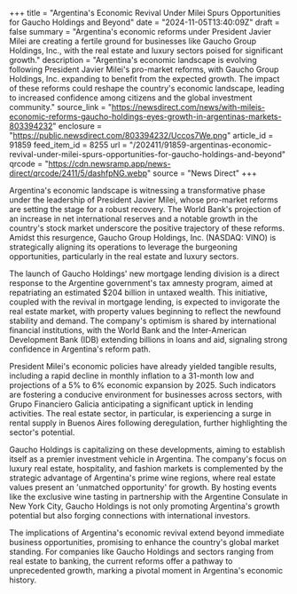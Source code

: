 +++
title = "Argentina's Economic Revival Under Milei Spurs Opportunities for Gaucho Holdings and Beyond"
date = "2024-11-05T13:40:09Z"
draft = false
summary = "Argentina's economic reforms under President Javier Milei are creating a fertile ground for businesses like Gaucho Group Holdings, Inc., with the real estate and luxury sectors poised for significant growth."
description = "Argentina's economic landscape is evolving following President Javier Milei's pro-market reforms, with Gaucho Group Holdings, Inc. expanding to benefit from the expected growth. The impact of these reforms could reshape the country's economic landscape, leading to increased confidence among citizens and the global investment community."
source_link = "https://newsdirect.com/news/with-mileis-economic-reforms-gaucho-holdings-eyes-growth-in-argentinas-markets-803394232"
enclosure = "https://public.newsdirect.com/803394232/Uccos7We.png"
article_id = 91859
feed_item_id = 8255
url = "/202411/91859-argentinas-economic-revival-under-milei-spurs-opportunities-for-gaucho-holdings-and-beyond"
qrcode = "https://cdn.newsramp.app/news-direct/qrcode/2411/5/dashfpNG.webp"
source = "News Direct"
+++

<p>Argentina's economic landscape is witnessing a transformative phase under the leadership of President Javier Milei, whose pro-market reforms are setting the stage for a robust recovery. The World Bank's projection of an increase in net international reserves and a notable growth in the country's stock market underscore the positive trajectory of these reforms. Amidst this resurgence, Gaucho Group Holdings, Inc. (NASDAQ: VINO) is strategically aligning its operations to leverage the burgeoning opportunities, particularly in the real estate and luxury sectors.</p><p>The launch of Gaucho Holdings' new mortgage lending division is a direct response to the Argentine government's tax amnesty program, aimed at repatriating an estimated $204 billion in untaxed wealth. This initiative, coupled with the revival in mortgage lending, is expected to invigorate the real estate market, with property values beginning to reflect the newfound stability and demand. The company's optimism is shared by international financial institutions, with the World Bank and the Inter-American Development Bank (IDB) extending billions in loans and aid, signaling strong confidence in Argentina's reform path.</p><p>President Milei's economic policies have already yielded tangible results, including a rapid decline in monthly inflation to a 31-month low and projections of a 5% to 6% economic expansion by 2025. Such indicators are fostering a conducive environment for businesses across sectors, with Grupo Financiero Galicia anticipating a significant uptick in lending activities. The real estate sector, in particular, is experiencing a surge in rental supply in Buenos Aires following deregulation, further highlighting the sector's potential.</p><p>Gaucho Holdings is capitalizing on these developments, aiming to establish itself as a premier investment vehicle in Argentina. The company's focus on luxury real estate, hospitality, and fashion markets is complemented by the strategic advantage of Argentina's prime wine regions, where real estate values present an 'unmatched opportunity' for growth. By hosting events like the exclusive wine tasting in partnership with the Argentine Consulate in New York City, Gaucho Holdings is not only promoting Argentina's growth potential but also forging connections with international investors.</p><p>The implications of Argentina's economic revival extend beyond immediate business opportunities, promising to enhance the country's global market standing. For companies like Gaucho Holdings and sectors ranging from real estate to banking, the current reforms offer a pathway to unprecedented growth, marking a pivotal moment in Argentina's economic history.</p>